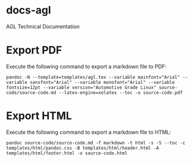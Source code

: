 # docs-agl
AGL Technical Documentation

# Export PDF

Execute the following command to export a markdown file to PDF:

```
pandoc -N --template=templates/agl.tex --variable mainfont="Arial" --variable sansfont="Arial" --variable monofont="Arial" --variable fontsize=12pt --variable version="Automotive Grade Linux" source-code/source-code.md --latex-engine=xelatex --toc -o source-code.pdf
```

# Export HTML

Execute the following command to export a markdown file to HTML:

```
pandoc source-code/source-code.md -f markdown -t html -s -S --toc -c templates/html/pandoc.css -B templates/html/header.html -A templates/html/footer.html -o source-code.html
```

